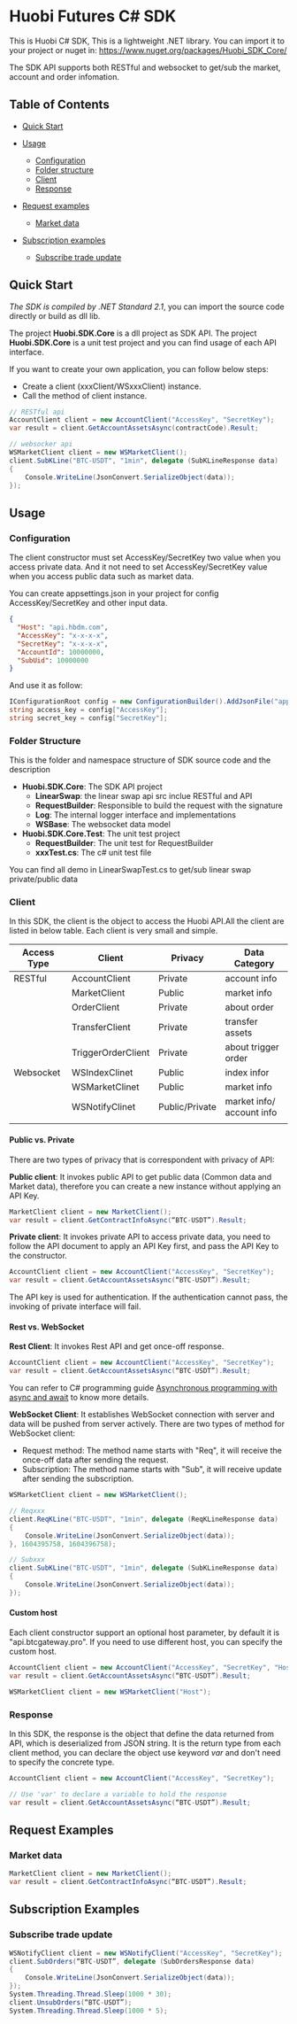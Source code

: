 # Huobi Futures C# SDK

This is Huobi C# SDK, This is a lightweight .NET library.
You can import it to your project or nuget in: https://www.nuget.org/packages/Huobi_SDK_Core/

The SDK API supports both RESTful and websocket to get/sub the market, account and order infomation.

## Table of Contents

- [Quick Start](#Quick-Start)

- [Usage](#Usage)

  - [Configuration](#Configuration)
  - [Folder structure](#Folder-Structure)
  - [Client](#Client)
  - [Response](#Response)
  
- [Request examples](#Request-examples)
  - [Market data](#Market-data)

- [Subscription examples](#Subscription-examples)
  - [Subscribe trade update](#Subscribe-trade-update)

  

## Quick Start

*The SDK is compiled by .NET Standard 2.1*, you can import the source code directly or build as dll lib.

The project **Huobi.SDK.Core** is a dll project as SDK API.
The project **Huobi.SDK.Core** is a unit test project and you can find usage of each API interface.

If you want to create your own application, you can follow below steps:

* Create a client (xxxClient/WSxxxClient) instance.
* Call the method of client instance.

```csharp
// RESTful api
AccountClient client = new AccountClient("AccessKey", "SecretKey");
var result = client.GetAccountAssetsAsync(contractCode).Result;

// websocker api
WSMarketClient client = new WSMarketClient();
client.SubKLine("BTC-USDT", "1min", delegate (SubKLineResponse data)
{
    Console.WriteLine(JsonConvert.SerializeObject(data));
});
```

## Usage

### Configuration

The client constructor must set AccessKey/SecretKey two value when you access private data. And it not need to set AccessKey/SecretKey value when you access public data such as market data.

You can create appsettings.json in your project for config AccessKey/SecretKey and other input data.

```json
{
  "Host": "api.hbdm.com",
  "AccessKey": "x-x-x-x",
  "SecretKey": "x-x-x-x",
  "AccountId": 10000000,
  "SubUid": 10000000
}
```

And use it as follow:
```csharp
IConfigurationRoot config = new ConfigurationBuilder().AddJsonFile("appsettings.json").Build();
string access_key = config["AccessKey"];
string secret_key = config["SecretKey"];
 ```

### Folder Structure

This is the folder and namespace structure of SDK source code and the description

- **Huobi.SDK.Core**: The SDK API project
  - **LinearSwap**: the linear swap api src inclue RESTful and API
  - **RequestBuilder**: Responsible to build the request with the signature
  - **Log**: The internal logger interface and implementations
  - **WSBase**: The websocket data model
- **Huobi.SDK.Core.Test**: The unit test project
  - **RequestBuilder**: The unit test for RequestBuilder
  - **xxxTest.cs**: The c# unit test file

You can find all demo in LinearSwapTest.cs to get/sub linear swap private/public data

### Client

In this SDK, the client is the object to access the Huobi API.All the client are listed in below table. Each client is very small and simple.

| Access Type | Client | Privacy | Data Category  |
| ----------- | -------| ------- | ------------ |
| RESTful     | AccountClient | Private | account info |
|             | MarketClient | Public | market info |
|             | OrderClient | Private | about order |
|             | TransferClient | Private | transfer assets |
|             | TriggerOrderClient | Private | about trigger order |
| Websocket   | WSIndexClinet | Public | index infor |
|             | WSMarketClinet | Public | market info |
|             | WSNotifyClinet | Public/Private | market info/ account info |
|             |                |         |              |

#### Public vs. Private

There are two types of privacy that is correspondent with privacy of API:

**Public client**: It invokes public API to get public data (Common data and Market data), therefore you can create a new instance without applying an API Key.

```csharp
MarketClient client = new MarketClient();
var result = client.GetContractInfoAsync(“BTC-USDT”).Result;
```

**Private client**: It invokes private API to access private data, you need to follow the API document to apply an API Key first, and pass the API Key to the constructor.

```csharp
AccountClient client = new AccountClient("AccessKey", "SecretKey");
var result = client.GetAccountAssetsAsync(“BTC-USDT”).Result;
```

The API key is used for authentication. If the authentication cannot pass, the invoking of private interface will fail.

#### Rest vs. WebSocket

**Rest Client**: It invokes Rest API and get once-off response.

```csharp
AccountClient client = new AccountClient("AccessKey", "SecretKey");
var result = client.GetAccountAssetsAsync(“BTC-USDT”).Result;
```

You can refer to C# programming guide [Asynchronous programming with async and await](https://docs.microsoft.com/en-us/dotnet/csharp/programming-guide/concepts/async/) to know more details.

**WebSocket Client**: It establishes WebSocket connection with server and data will be pushed from server actively. There are two types of method for WebSocket client:

- Request method: The method name starts with "Req", it will receive the once-off data after sending the request.
- Subscription: The method name starts with "Sub", it will receive update after sending the subscription.

```csharp
WSMarketClient client = new WSMarketClient();

// Reqxxx
client.ReqKLine("BTC-USDT", "1min", delegate (ReqKLineResponse data)
{
    Console.WriteLine(JsonConvert.SerializeObject(data));
}, 1604395758, 1604396758);

// Subxxx
client.SubKLine("BTC-USDT", "1min", delegate (SubKLineResponse data)
{
    Console.WriteLine(JsonConvert.SerializeObject(data));
});
```

#### Custom host

Each client constructor support an optional host parameter, by default it is "api.btcgateway.pro". If you need to use different host, you can specify the custom host. 

```csharp
AccountClient client = new AccountClient("AccessKey", "SecretKey", "Host");
var result = client.GetAccountAssetsAsync(“BTC-USDT”).Result;

WSMarketClient client = new WSMarketClient("Host");
```

### Response

In this SDK, the response is the object that define the data returned from API, which is deserialized from JSON string. It is the return type from each client method, you can declare the object use keyword *var* and don't need to specify the concrete type.

```csharp
AccountClient client = new AccountClient("AccessKey", "SecretKey");

// Use 'var' to declare a variable to hold the response
var result = client.GetAccountAssetsAsync(“BTC-USDT”).Result;
```

## Request Examples
### Market data
```csharp
MarketClient client = new MarketClient();
var result = client.GetContractInfoAsync(“BTC-USDT”).Result;
```

## Subscription Examples
### Subscribe trade update
```csharp
WSNotifyClient client = new WSNotifyClient("AccessKey", "SecretKey");
client.SubOrders(“BTC-USDT”, delegate (SubOrdersResponse data)
{
    Console.WriteLine(JsonConvert.SerializeObject(data));
});
System.Threading.Thread.Sleep(1000 * 30);
client.UnsubOrders(“BTC-USDT”);
System.Threading.Thread.Sleep(1000 * 5);
```